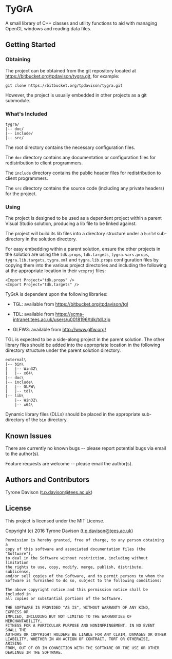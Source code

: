 # TyGrA

A small library of C++ classes and utility functions to aid with managing
OpenGL windows and reading data files.

## Getting Started

### Obtaining

The project can be obtained from the git repository located at
https://bitbucket.org/tpdavison/tygra.git, for example:

```
git clone https://bitbucket.org/tpdavison/tygra.git
```

However, the project is usually embedded in other projects as a git submodule.

### What's Included

```
tygra/
|-- doc/
|-- include/
|-- src/
```

The root directory contains the necessary configuration files.

The `doc` directory contains any documentation or configuration files for
redistribution to client programmers.

The `include` directory contains the public header files for redistribution to
client programmers.

The `src` directory contains the source code (including any private headers)
for the project.

### Using

The project is designed to be used as a dependent project within a parent
Visual Studio solution, producing a lib file to be linked against.

The project will build its lib files into a directory structure under a `build`
sub-directory in the solution directory.

For easy embedding within a parent solution, ensure the other projects in the
solution are using the `tdk.props`, `tdk.targets`, `tygra.vars.props`,
`tygra.lib.targets`, `tygra.xml` and `tygra.lib.props` configuration files by
copying them into the various project directories and including the following
at the appropriate location in their `vcxproj` files:

```
<Import Project="tdk.props" />
<Import Project="tdk.targets" />
```

TyGrA is dependent upon the following libraries:

* TGL: available from https://bitbucket.org/tpdavison/tgl

* TDL: available from https://scma-intranet.tees.ac.uk/users/u0018196/tdk/tdl.zip

* GLFW3: available from http://www.glfw.org/

TGL is expected to be a side-along project in the parent solution.  The other
library files should be added into the appropriate location in the following
directory structure under the parent solution directory.

```
external\
|-- bin\
|   |-- Win32\
|   |-- x64\
|-- doc\
|-- include\
|   |-- GLFW\
|   |-- tdl\
|-- lib\
    |-- Win32\
	|-- x64\
```

Dynamic library files (DLLs) should be placed in the appropriate sub-directory
of the `bin` directory.

## Known Issues

There are currently no known bugs -- please report potential bugs via email
to the author(s).

Feature requests are welcome -- please email the author(s).

## Authors and Contributors

Tyrone Davison (<t.p.davison@tees.ac.uk>)

## License

This project is licensed under the MIT License.

Copyright (c) 2016 Tyrone Davison (<t.p.davison@tees.ac.uk>)

```
Permission is hereby granted, free of charge, to any person obtaining a
copy of this software and associated documentation files (the "Software"),
to deal in the Software without restriction, including without limitation
the rights to use, copy, modify, merge, publish, distribute, sublicense,
and/or sell copies of the Software, and to permit persons to whom the
Software is furnished to do so, subject to the following conditions:

The above copyright notice and this permission notice shall be included in
all copies or substantial portions of the Software.

THE SOFTWARE IS PROVIDED "AS IS", WITHOUT WARRANTY OF ANY KIND, EXPRESS OR
IMPLIED, INCLUDING BUT NOT LIMITED TO THE WARRANTIES OF MERCHANTABILITY,
FITNESS FOR A PARTICULAR PURPOSE AND NONINFRINGEMENT. IN NO EVENT SHALL THE
AUTHORS OR COPYRIGHT HOLDERS BE LIABLE FOR ANY CLAIM, DAMAGES OR OTHER
LIABILITY, WHETHER IN AN ACTION OF CONTRACT, TORT OR OTHERWISE, ARISING
FROM, OUT OF OR IN CONNECTION WITH THE SOFTWARE OR THE USE OR OTHER
DEALINGS IN THE SOFTWARE.
```

